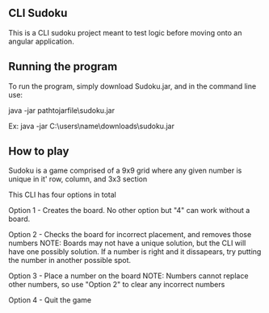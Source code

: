 ## CLI Sudoku

This is a CLI sudoku project meant to test logic before moving onto an angular application.

## Running the program

To run the program, simply download Sudoku.jar, and in the command line use:

java -jar pathtojarfile\sudoku.jar

Ex: java -jar C:\users\name\downloads\sudoku.jar

## How to play

Sudoku is a game comprised of a 9x9 grid where any given number is unique in it' row, column, and 3x3 section

This CLI has four options in total

Option 1 - Creates the board. No other option but "4" can work without a board.

Option 2 - Checks the board for incorrect placement, and removes those numbers
    NOTE: Boards may not have a unique solution, but the CLI will have one possibly solution.
          If a number is right and it dissapears, try putting the number in another possible spot.

Option 3 - Place a number on the board
    NOTE: Numbers cannot replace other numbers, so use "Option 2" to clear any incorrect numbers

Option 4 - Quit the game
